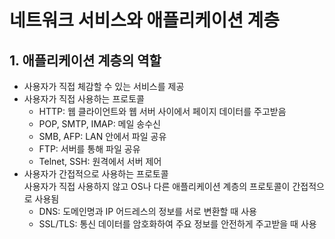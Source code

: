 # 네트워크 서비스와 애플리케이션 계층
## 1. 애플리케이션 계층의 역할
* 사용자가 직접 체감할 수 있는 서비스를 제공
* 사용자가 직접 사용하는 프로토콜
    * HTTP: 웹 클라이언트와 웹 서버 사이에서 페이지 데이터를 주고받음
    * POP, SMTP, IMAP: 메일 송수신
    * SMB, AFP: LAN 안에서 파일 공유
    * FTP: 서버를 통해 파일 공유
    * Telnet, SSH: 원격에서 서버 제어
* 사용자가 간접적으로 사용하는 프로토콜  
사용자가 직접 사용하지 않고 OS나 다른 애플리케이션 계층의 프로토콜이 간접적으로 사용됨
    * DNS: 도메인명과 IP 어드레스의 정보를 서로 변환할 때 사용
    * SSL/TLS: 통신 데이터를 암호화하여 주요 정보를 안전하게 주고받을 때 사용